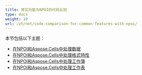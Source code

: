 ```yaml
---
title: 常见功能与NPOI的代码比较
type: docs
weight: 10
url: /zh/net/code-comparison-for-common-features-with-npoi/
---
```


本节包括以下主题：

- [在NPOI和Aspose.Cells中处理数据](/cells/zh/net/working-with-data-in-npoi-and-aspose-cells/)
- [在NPOI和Aspose.Cells中处理格式特性](/cells/zh/net/working-with-formatting-features-in-npoi-and-aspose-cells/)
- [在NPOI和Aspose.Cells中处理工作簿](/cells/zh/net/working-with-workbooks-in-npoi-and-aspose-cells/)
- [在NPOI和Aspose.Cells中处理工作表](/cells/zh/net/working-with-worksheets-in-npoi-and-aspose-cells/)
